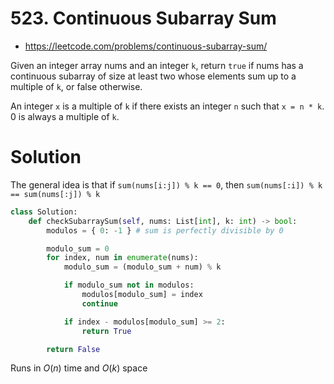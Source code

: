# 523. Continuous Subarray Sum

- https://leetcode.com/problems/continuous-subarray-sum/

Given an integer array nums and an integer `k`, return `true` if nums has a continuous subarray of size at least two whose elements sum up to a multiple of `k`, or false otherwise.

An integer `x` is a multiple of `k` if there exists an integer `n` such that `x = n * k`. 0 is always a multiple of `k`.

# Solution

The general idea is that if `sum(nums[i:j]) % k == 0`, then `sum(nums[:i]) % k == sum(nums[:j]) % k`

```python
class Solution:
    def checkSubarraySum(self, nums: List[int], k: int) -> bool:
        modulos = { 0: -1 } # sum is perfectly divisible by 0

        modulo_sum = 0
        for index, num in enumerate(nums):
            modulo_sum = (modulo_sum + num) % k

            if modulo_sum not in modulos:
                modulos[modulo_sum] = index
                continue

            if index - modulos[modulo_sum] >= 2:
                return True

        return False
```

Runs in $O(n)$ time and $O(k)$ space
